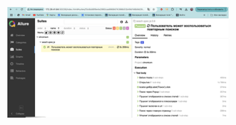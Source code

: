![Allure](https://github.com/Anytik1990/SearchHW/blob/main/Снимок%20экрана%202024-12-10%20в%2011.46.38.png)
